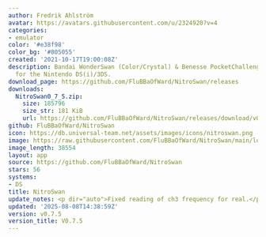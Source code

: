 ```yaml
---
author: Fredrik Ahlström
avatar: https://avatars.githubusercontent.com/u/2324920?v=4
categories:
- emulator
color: '#e38f98'
color_bg: '#805055'
created: '2021-10-17T19:00:08Z'
description: Bandai WonderSwan (Color/Crystal) & Benesse PocketChallenge V2 emulator
  for the Nintendo DS(i)/3DS.
download_page: https://github.com/FluBBaOfWard/NitroSwan/releases
downloads:
  NitroSwan0_7_5.zip:
    size: 185796
    size_str: 181 KiB
    url: https://github.com/FluBBaOfWard/NitroSwan/releases/download/v0.7.5/NitroSwan0_7_5.zip
github: FluBBaOfWard/NitroSwan
icon: https://db.universal-team.net/assets/images/icons/nitroswan.png
image: https://raw.githubusercontent.com/FluBBaOfWard/NitroSwan/main/logo.png
image_length: 38554
layout: app
source: https://github.com/FluBBaOfWard/NitroSwan
stars: 56
systems:
- DS
title: NitroSwan
update_notes: <p dir="auto">Fixed reading of ch3 frequency for real.</p>
updated: '2025-08-08T14:38:59Z'
version: v0.7.5
version_title: V0.7.5
---
```

